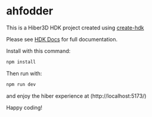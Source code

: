 # ahfodder

This is a Hiber3D HDK project created using [create-hdk](https://www.npmjs.com/package/create-hdk)

Please see [HDK Docs](https://developer.hiber3d.com/docs/) for full documentation.

Install with this command:

```bash
npm install
```

Then run with:

```bash
npm run dev
```

and enjoy the hiber experience at
(http://localhost:5173/)

Happy coding!
